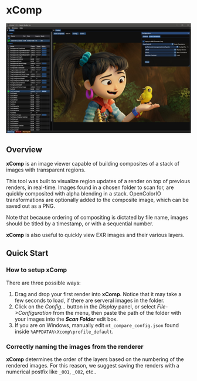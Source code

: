 # xComp

![xComp icon](xcomp_sshot_01.jpg)

## Overview

**xComp** is an image viewer capable of building composites of a stack of images with transparent regions.

This tool was built to visualize region updates of a render on top of previous renders, in real-time. Images found in a chosen folder to scan for, are quickly composited with alpha blending in a stack. OpenColorIO transformations are optionally added to the composite image, which can be saved out as a PNG.

Note that because ordering of compositing is dictated by file name, images should be titled by a timestamp, or with a sequential number.

**xComp** is also useful to quickly view EXR images and their various layers.

## Quick Start

### How to setup xComp

There are three possible ways:

1. Drag and drop your first render into **xComp**. Notice that it may take a few seconds to load, if there are serveral images in the folder.
1. Click on the *Config...* button in the *Display* panel, or select *File->Configuration* from the menu, then paste the path of the folder with your images into the ***Scan Folder*** edit box.
1. If you are on Windows, manually edit `mt_compare_config.json` found inside `%APPDATA%\Xcomp\profile_default`.

### Correctly naming the images from the renderer

**xComp** determines the order of the layers based on the numbering of the rendered images.
For this reason, we suggest saving the renders with a numerical postfix like `_001`, `_002`, etc..

